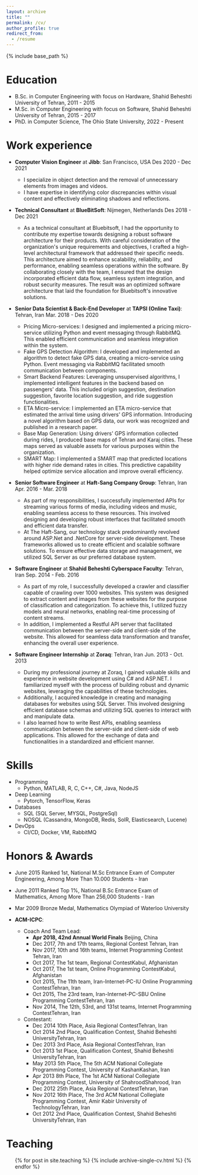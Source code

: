 ```yaml
---
layout: archive
title: ""
permalink: /cv/
author_profile: true
redirect_from:
  - /resume
---
```


{% include base_path %}

Education
======
* B.Sc. in Computer Engineering with focus on Hardware, Shahid Beheshti University of Tehran, 2011 - 2015
* M.Sc. in Computer Engineering with focus on Software, Shahid Beheshti University of Tehran, 2015 - 2017
* PhD. in Computer Science, The Ohio State University, 2022 - Present

Work experience
======
* __Computer Vision Engineer__ at __Jibb__: San Francisco, USA Des 2020 - Dec 2021
  * I specialize in object detection and the removal of unnecessary elements from images and videos.
  * I have expertise in identifying color discrepancies within visual content and effectively eliminating shadows and reflections.

* __Technical Consultant__ at __BlueBitSoft__: Nijmegen, Netherlands Des 2018 - Dec 2021
  * As a technical consultant at Bluebitsoft, I had the opportunity to contribute my expertise towards designing a robust software architecture for their products. With careful consideration of the organization's unique requirements and objectives, I crafted a high-level architectural framework that addressed their specific needs. This architecture aimed to enhance scalability, reliability, and performance, enabling seamless operations within the software. By collaborating closely with the team, I ensured that the design incorporated efficient data flow, seamless system integration, and robust security measures. The result was an optimized software architecture that laid the foundation for Bluebitsoft's innovative solutions.

* __Senior Data Scientist & Back-End Developer__ at __TAPSI (Online Taxi)__: Tehran, Iran Mar. 2018 - Des 2020
  * Pricing Micro-services: I designed and implemented a pricing micro-service utilizing Python and event messaging through RabbitMQ. This enabled efficient communication and seamless integration within the system. 
  * Fake GPS Detection Algorithm: I developed and implemented an algorithm to detect fake GPS data, creating a micro-service using Python. Event messaging via RabbitMQ facilitated smooth communication between components. 
  * Smart Backend Features: Leveraging unsupervised algorithms, I implemented intelligent features in the backend based on passengers' data. This included origin suggestion, destination suggestion, favorite location suggestion, and ride suggestion functionalities. 
  * ETA Micro-service: I implemented an ETA micro-service that estimated the arrival time using drivers' GPS information. Introducing a novel algorithm based on GPS data, our work was recognized and published in a research paper. 
  * Base Map Generation: Using drivers' GPS information collected during rides, I produced base maps of Tehran and Karaj cities. These maps served as valuable assets for various purposes within the organization. 
  * SMART Map: I implemented a SMART map that predicted locations with higher ride demand rates in cities. This predictive capability helped optimize service allocation and improve overall efficiency.

* __Senior Software Engineer__ at __Haft-Sang Company Group__: Tehran, Iran Apr. 2016 - Mar. 2018
  * As part of my responsibilities, I successfully implemented APIs for streaming various forms of media, including videos and music, enabling seamless access to these resources. This involved designing and developing robust interfaces that facilitated smooth and efficient data transfer.
  * At The Haft-Sang, our technology stack predominantly revolved around ASP.Net and .NetCore for server-side development. These frameworks allowed us to create efficient and scalable software solutions. To ensure effective data storage and management, we utilized SQL Server as our preferred database system.

* __Software Engineer__ at __Shahid Beheshti Cyberspace Faculty__: Tehran, Iran Sep. 2014 - Feb. 2016
  * As part of my role, I successfully developed a crawler and classifier capable of crawling over 1000 websites. This system was designed to extract content and images from these websites for the purpose of classification and categorization. To achieve this, I utilized fuzzy models and neural networks, enabling real-time processing of content streams.
  * In addition, I implemented a Restful API server that facilitated communication between the server-side and client-side of the website. This allowed for seamless data transformation and transfer, enhancing the overall user experience.

* __Software Engineer Internship__ at __Zoraq__: Tehran, Iran Jun. 2013 - Oct. 2013
  * During my professional journey at Zoraq, I gained valuable skills and experience in website development using C# and ASP.NET. I familiarized myself with the process of building robust and dynamic websites, leveraging the capabilities of these technologies.
  * Additionally, I acquired knowledge in creating and managing databases for websites using SQL Server. This involved designing efficient database schemas and utilizing SQL queries to interact with and manipulate data.
  * I also learned how to write Rest APIs, enabling seamless communication between the server-side and client-side of web applications. This allowed for the exchange of data and functionalities in a standardized and efficient manner.



Skills
======
* Programming
  * Python, MATLAB, R, C, C++, C#, Java, NodeJS
* Deep Learning
  * Pytorch, TensorFlow, Keras
* Databases
  * SQL (SQL Server, MYSQL, PostgreSql)
  * NOSQL (Cassandra, MongoDB, Redis, SolR, Elasticsearch, Lucene)
* DevOps
  * CI/CD, Docker, VM, RabbitMQ


Honors & Awards
======
* June 2015 Ranked 1st, National M.Sc Entrance Exam of Computer Engineering, Among More Than 10.000 Students - Iran
* June 2011 Ranked Top 1%, National B.Sc Entrance Exam of Mathematics, Among More Than 256,000 Students - Iran
* Mar 2009 Bronze Medal, Mathematics Olympiad of Waterloo University

* __ACM-ICPC__:
  * Coach And Team Lead:
    * __Apr 2018, 42nd Annual World Finals__ Beijing, China 
    * Dec 2017, 7th and 17th teams, Regional Contest Tehran, Iran 
    * Nov 2017, 10th and 16th teams, Internet Programming Contest Tehran, Iran 
    * Oct 2017, The 1st team, Regional ContestKabul, Afghanistan 
    * Oct 2017, The 1st team, Online Programming ContestKabul, Afghanistan 
    * Oct 2015, The 11th team, Iran-Internet-PC-IU Online Programming ContestTehran, Iran 
    * Oct 2015, The 23rd team, Iran-Internet-PC-SBU Online Programming ContestTehran, Iran 
    * Nov 2014, The 12th, 53rd, and 131st teams, Internet Programming ContestTehran, Iran
  * Contestant:
    * Dec 2014 10th Place, Asia Regional ContestTehran, Iran
    * Oct 2014 2nd Place, Qualification Contest, Shahid Beheshti UniversityTehran, Iran
    * Dec 2013 3rd Place, Asia Regional ContestTehran, Iran
    * Oct 2013 1st Place, Qualification Contest, Shahid Beheshti UniversityTehran, Iran
    * May 2013 5th Place, The 5th ACM National Collegiate Programming Contest, University of KashanKashan, Iran
    * Apr 2013 8th Place, The 1st ACM National Collegiate Programming Contest, University of ShahroodShahrood, Iran
    * Dec 2012 25th Place, Asia Regional ContestTehran, Iran
    * Nov 2012 16th Place, The 3rd ACM National Collegiate Programming Contest, Amir Kabir University of TechnologyTehran, Iran
    * Oct 2012 2nd Place, Qualification Contest, Shahid Beheshti UniversityTehran, Iran

Teaching
======
  <ul>{% for post in site.teaching %}
    {% include archive-single-cv.html %}
  {% endfor %}</ul>
